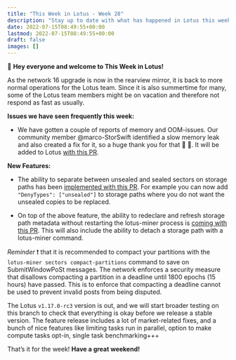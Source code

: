 ```yaml
---
title: "This Week in Lotus - Week 28"
description: "Stay up to date with what has happened in Lotus this week"
date: 2022-07-15T08:49:55+00:00
lastmod: 2022-07-15T08:49:55+00:00
draft: false
images: []
---
```


:wave: **Hey everyone and welcome to This Week in Lotus!**

As the network 16 upgrade is now in the rearview mirror, it is back to more normal operations for the Lotus team. Since it is also summertime for many, some of the Lotus team members might be on vacation and therefore not respond as fast as usually.

**Issues we have seen frequently this week:**

- We have gotten a couple of reports of memory and OOM-issues. Our community member @marco-StorSwift identified a slow memory leak and also created a fix for it, so a huge thank you for that :blue_heart: :clap:. It will be added to Lotus [with this PR](https://github.com/filecoin-project/lotus/pull/9042).  

**New Features:**

- The ability to separate between unsealed and sealed sectors on storage paths has been [implemented with this PR](https://github.com/filecoin-project/lotus/pull/9013). For example you can now add `"DenyTypes": ["unsealed"]` to storage paths where you do not want the unsealed copies to be replaced.  

- On top of the above feature, the ability to redeclare and refresh storage path metadata without restarting the lotus-miner process is [coming with this PR](https://github.com/filecoin-project/lotus/pull/9032). This will also include the ability to detach a storage path with a lotus-miner command.

*Reminder* :heavy_exclamation_mark: that it is recommended to compact your partitions with the `lotus-miner sectors compact-partitions` command to save on SubmitWindowPoSt messages. The network enforces a security measure that disallows compacting a partition in a deadline until 1800 epochs (15 hours) have passed. This is to enforce that compacting a deadline cannot be used to prevent invalid posts from being disputed.

The Lotus `v1.17.0-rc3` version is out, and we will start broader testing on this branch to check that everything is okay before we release a stable version. The feature release includes a lot of market-related fixes, and a bunch of nice features like limiting tasks run in parallel, option to make compute tasks opt-in, single task benchmarking+++

That’s it for the week! **Have a great weekend!**
